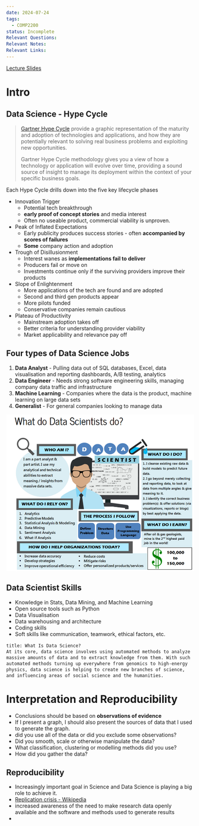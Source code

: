 ```yaml
---
date: 2024-07-24
tags:
  - COMP2200
status: Incomplete
Relevant Questions: 
Relevant Notes: 
Relevant Links:
---
```


[Lecture Slides](Attachments/Lecture%20Week%201%20(2024-S2).slides.html)

# Intro

## Data Science - Hype Cycle
> [Gartner Hype Cycle](https://www.gartner.com/en/research/methodologies/gartner-hype-cycle) provide a graphic representation of the maturity and adoption of technologies and applications, and how they are potentially relevant to solving real business problems and exploiting new opportunities.
> 
> Gartner Hype Cycle methodology gives you a view of how a technology or application will evolve over time, providing a sound source of insight to manage its deployment within the context of your specific business goals.

Each Hype Cycle drills down into the five key lifecycle phases
- Innovation Trigger
	- Potential tech breakthrough 
	- **early proof of concept stories** and media interest
	- Often no useable product, commercial viability is unproven.
- Peak of Inflated Expectations
	- Early publicity produces success stories - often **accompanied by scores of failures**
	- **Some** company action and adoption
- Trough of Disillusionment
	- Interest wanes as **implementations fail to deliver**
	- Producers fail or move on
	- Investments continue only if the surviving providers improve their products
- Slope of Enlightenment
	- More applications of the tech are found and are adopted
	- Second and third gen products appear
	- More pilots funded
	- Conservative companies remain cautious
- Plateau of Productivity
	- Mainstream adoption takes off
	- Better criteria for understanding provider viability
	- Market applicability and relevance pay off


## Four types of Data Science Jobs
1. **Data Analyst** - Pulling data out of SQL databases, Excel, data visualisation and reporting dashboards, A/B testing, analytics
2. **Data Engineer** - Needs strong software engineering skills, managing company data traffic and infrastructure
3. **Machine Learning** - Companies where the data is the product, machine learning on large data sets
4. **Generalist** - For general companies looking to manage data


![](Attachments/Pasted%20image%2020240724194520.png)


## Data Scientist Skills
- Knowledge in Stats, Data Mining, and Machine Learning
- Open source tools such as Python
- Data Visualisation
- Data warehousing and architecture
- Coding skills
- Soft skills like communication, teamwork, ethical factors, etc.

```ad-note
title: What Is Data Science?
At its core, data science involves using automated methods to analyze massive amounts of data and to extract knowledge from them. With such automated methods turning up everywhere from genomics to high-energy physics, data science is helping to create new branches of science, and influencing areas of social science and the humanities.

```


# Interpretation and Reproducibility
- Conclusions should be based on **observations of evidence**
- If I present a graph, I should also present the sources of data that I used to generate the graph.
- did you use all of the data or did you exclude some observations?
- Did you smooth, scale or otherwise manipulate the data?
- What classification, clustering or modelling methods did you use?
- How did you gather the data?

## Reproducibility
- Increasingly important goal in Science and Data Science is playing a big role to achieve it.
- [Replication crisis - Wikipedia](https://en.wikipedia.org/wiki/Replication_crisis)
- increased awareness of the need to make research data openly available and the software and methods used to generate results
- 